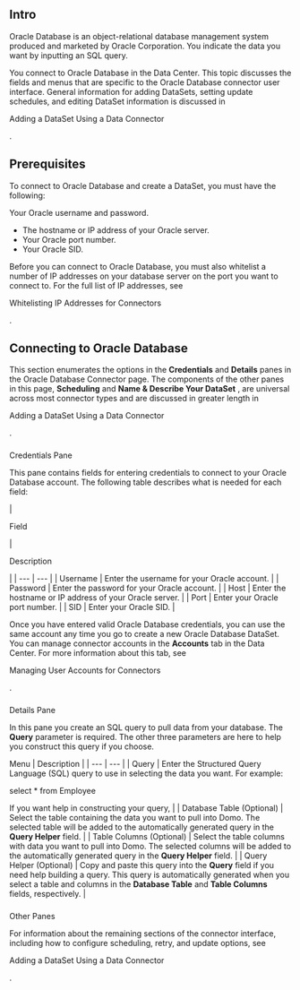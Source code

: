 

Intro
-------

Oracle Database is an object-relational database management system produced and marketed by Oracle Corporation. You indicate the data you want by inputting an SQL query.


 You connect to Oracle Database in the Data Center. This topic discusses the fields and menus that are specific to the Oracle Database connector user interface. General information for adding DataSets, setting update schedules, and editing DataSet information is discussed in

Adding a DataSet Using a Data Connector

.


 Prerequisites
---------------

To connect to Oracle Database and create a DataSet, you must have the following:

 Your Oracle username and password.
* The hostname or IP address of your Oracle server.
* Your Oracle port number.
* Your Oracle SID.

Before you can connect to Oracle Database, you must also whitelist a number of IP addresses on your database server on the port you want to connect to. For the full list of IP addresses, see

Whitelisting IP Addresses for Connectors

.


 Connecting to Oracle Database
-------------------------------


 This section enumerates the options in the
 **Credentials**
 and
 **Details**
 panes in the Oracle Database Connector page. The components of the other panes in this page,
 **Scheduling**
 and
 **Name & Describe Your DataSet**
 , are universal across most connector types and are discussed in greater length in

Adding a DataSet Using a Data Connector

.


###

Credentials Pane


 This pane contains fields for entering credentials to connect to your Oracle Database account. The following table describes what is needed for each field:


|

Field

|

Description

|
| --- | --- |
|
 Username
  |
 Enter the username for your Oracle account.
  |
|
 Password
  |
 Enter the password for your Oracle account.
  |
|
 Host
  |
 Enter the hostname or IP address of your Oracle server.
  |
|
 Port
  |
 Enter your Oracle port number.
  |
|
 SID
  |
 Enter your Oracle SID.
  |


 Once you have entered valid Oracle Database credentials, you can use the same account any time you go to create a new Oracle Database DataSet. You can manage connector accounts in the
 **Accounts**
 tab in the Data Center. For more information about this tab, see

Managing User Accounts for Connectors

.


###
 Details Pane

In this pane you create an SQL query to pull data from your database. The
 **Query**
 parameter is required. The other three parameters are here to help you construct this query if you choose.


 Menu
  |
 Description
  |
| --- | --- |
|
 Query
  |
 Enter the Structured Query Language (SQL) query to use in selecting the data you want. For example:

select \* from Employee

If you want help in constructing your query,
  |
|
 Database Table (Optional)
  |
 Select the table containing the data you want to pull into Domo. The selected table will be added to the automatically generated query in the
 **Query Helper**
 field.
  |
|
 Table Columns (Optional)
  |
 Select the table columns with data you want to pull into Domo. The selected columns will be added to the automatically generated query in the
 **Query Helper**
 field.
  |
|
 Query Helper (Optional)
  |
 Copy and paste this query into the
 **Query**
 field if you need help building a query. This query is automatically generated when you select a table and columns in the
 **Database Table**
 and
 **Table Columns**
 fields, respectively.
  |


###
 Other Panes

For information about the remaining sections of the connector interface, including how to configure scheduling, retry, and update options, see

Adding a DataSet Using a Data Connector

.


